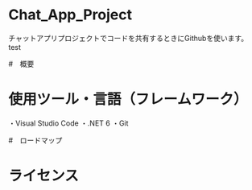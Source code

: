 # Chat_App_Project
チャットアプリプロジェクトでコードを共有するときにGithubを使います。
test


#　概要


# 使用ツール・言語（フレームワーク）
・Visual Studio Code
・.NET 6
・Git


#　ロードマップ


# ライセンス